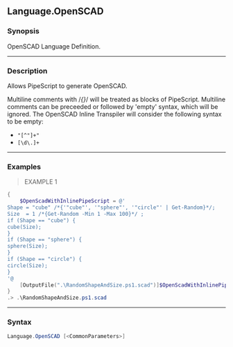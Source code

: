 Language.OpenSCAD
-----------------

### Synopsis
OpenSCAD Language Definition.

---

### Description

Allows PipeScript to generate OpenSCAD.

Multiline comments with /*{}*/ will be treated as blocks of PipeScript.
Multiline comments can be preceeded or followed by 'empty' syntax, which will be ignored.
The OpenSCAD Inline Transpiler will consider the following syntax to be empty:

* ```"[^"]+"```
* ```[\d\.]+```

---

### Examples
> EXAMPLE 1

```PowerShell
{
    $OpenScadWithInlinePipeScript = @'
Shape = "cube" /*{'"cube"', '"sphere"', '"circle"' | Get-Random}*/;
Size  = 1 /*{Get-Random -Min 1 -Max 100}*/ ;
if (Shape == "cube") {
cube(Size);
}
if (Shape == "sphere") {
sphere(Size);
}
if (Shape == "circle") {
circle(Size);
}
'@
    [OutputFile(".\RandomShapeAndSize.ps1.scad")]$OpenScadWithInlinePipeScript
}
.> .\RandomShapeAndSize.ps1.scad
```

---

### Syntax
```PowerShell
Language.OpenSCAD [<CommonParameters>]
```
